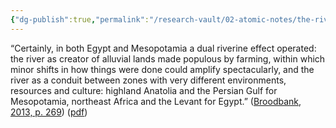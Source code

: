 ```yaml
---
{"dg-publish":true,"permalink":"/research-vault/02-atomic-notes/the-rivers-of-egypt-nile-and-mesopotamia-tigris-euphrates-had-similar-effects/","tags":["USE"]}
---
```


“Certainly, in both Egypt and Mesopotamia a dual riverine effect operated: the river as creator of alluvial lands made populous by farming, within which minor shifts in how things were done could amplify spectacularly, and the river as a conduit between zones with very different environments, resources and culture: highland Anatolia and the Persian Gulf for Mesopotamia, northeast Africa and the Levant for Egypt.” ([Broodbank, 2013, p. 269](zotero://select/library/items/IR54JIQG)) ([pdf](zotero://open-pdf/library/items/85K7BT2G?page=246&annotation=MS72CTJK))